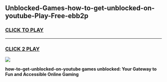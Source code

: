 
## Unblocked-Games-how-to-get-unblocked-on-youtube-Play-Free-ebb2p
<h3>
<a href="https://premium76.site?title=how-to-get-unblocked-on-youtube&ref=20M">CLICK TO PLAY</a></h3>
<hr>

<h3>
<a href="https://premium76.site?title=how-to-get-unblocked-on-youtube&ref=20M">CLICK 2 PLAY</a>
  
</h3>

<a href="https://premium76.site?title=how-to-get-unblocked-on-youtube&ref=19M"><img src="https://clearcache.store/games.png"></a>


**how-to-get-unblocked-on-youtube games unblocked: Your Gateway to Fun and Accessible Online Gaming**
